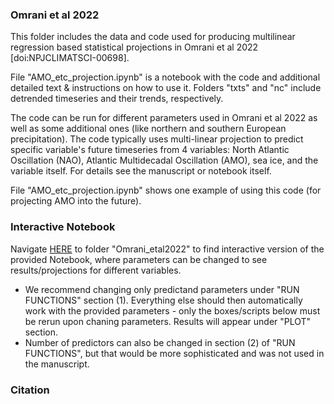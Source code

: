 ### Omrani et al 2022

This folder includes the data and code used for producing multilinear regression based statistical projections in Omrani et al 2022 [doi:NPJCLIMATSCI-00698]. 

File "AMO_etc_projection.ipynb" is a notebook with the code and additional detailed text & instructions on how to use it.
Folders "txts" and "nc" include detrended timeseries and their trends, respectively. 

The code can be run for different parameters used in Omrani et al 2022 as well as some additional ones (like northern and southern European precipitation). The code typically uses multi-linear projection to predict specific variable's future timeseries from 4 variables: North Atlantic Oscillation (NAO), Atlantic Multidecadal Oscillation (AMO), sea ice, and the variable itself. For details see the manuscript or notebook itself.

File "AMO_etc_projection.ipynb" shows one example of using this code (for projecting AMO into the future).

### Interactive Notebook

Navigate <a href="https://mybinder.org/v2/gh/lina-boljka/multi-linear-regression-projection.git/HEAD">HERE</a> to folder "Omrani_etal2022" to find interactive version of the provided Notebook, where parameters can be changed to see results/projections for different variables.
* We recommend changing only predictand parameters under "RUN FUNCTIONS" section (1). Everything else should then automatically work with the provided parameters - only the boxes/scripts below must be rerun upon chaning parameters. Results will appear under "PLOT" section.
* Number of predictors can also be changed in section (2) of "RUN FUNCTIONS", but that would be more sophisticated and was not used in the manuscript.


### Citation
